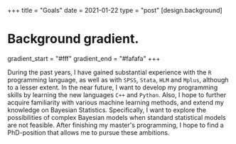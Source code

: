 +++
title = "Goals"
date = 2021-01-22
type = "post"
[design.background]
  # Background gradient.
  gradient_start = "#fff"
  gradient_end = "#fafafa"
+++ 

During the past years, I have gained substantial experience with the `R` programming language, as well as with `SPSS`, `Stata`, `HLM` and `Mplus`, although to a lesser extent. In the near future, I want to develop my programming skills by learning the new languages `C++` and `Python`. Also, I hope to further acquire familiarity with various machine learning methods, and extend my knowledge on Bayesian Statistics. Specifically, I want to explore the possibilities of complex Bayesian models when standard statistical models are not feasible. After finishing my master's programming, I hope to find a PhD-position that allows me to pursue these ambitions.